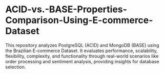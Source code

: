 # ACID-vs.-BASE-Properties-Comparison-Using-E-commerce-Dataset
This repository analyzes PostgreSQL (ACID) and MongoDB (BASE) using the Brazilian E-commerce Dataset. It evaluates performance, scalability, flexibility, complexity, and functionality through real-world scenarios like order processing and sentiment analysis, providing insights for database selection.
